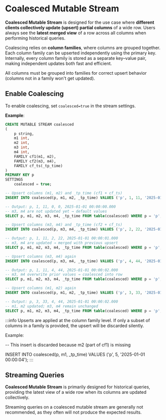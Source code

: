 # Coalesced Mutable Stream

**Coalesced Mutable Stream** is designed for the use case where **different clients collectively update (upsert) partial columns** of a wide row. Users always see the **latest merged view** of a row across all columns when performing historical queries.

Coalescing relies on **column families**, where columns are grouped together. Each column family can be upserted independently using the primary key. Internally, every column family is stored as a separate key–value pair, making independent updates both fast and efficient.

 All columns must be grouped into families for correct upsert behavior (columns not in a family won't get updated).

## Enable Coalescing

To enable coalescing, set `coalesced=true` in the stream settings.

**Example**:

```sql
CREATE MUTABLE STREAM coalesced
(
    p string,
    m1 int,
    m2 int,
    m3 int,
    m4 int,
    FAMILY cf1(m1, m2),
    FAMILY cf2(m3, m4),
    FAMILY cf_ts(_tp_time)
)
PRIMARY KEY p
SETTINGS
    coalesced = true;
```

```sql
-- Upsert columns (m1, m2) and _tp_time (cf1 + cf_ts)
INSERT INTO coalesced(p, m1, m2, _tp_time) VALUES ('p', 1, 11, '2025-01-01 00:00:00');

-- Output: p, 1, 11, 0, 0, 2025-01-01 00:00:00.000
-- m3, m4 are not updated yet → default values
SELECT p, m1, m2, m3, m4, _tp_time FROM table(coalesced) WHERE p = 'p';
```

```sql
-- Upsert columns (m3, m4) and _tp_time (cf2 + cf_ts)
INSERT INTO coalesced(p, m3, m4, _tp_time) VALUES ('p', 2, 22, '2025-01-01 00:00:01');

-- Output: p, 1, 11, 2, 22, 2025-01-01 00:00:01.000
-- m3, m4 are updated → merged with previous upsert
SELECT p, m1, m2, m3, m4, _tp_time FROM table(coalesced) WHERE p = 'p';
```

```sql
-- Upsert columns (m3, m4) again
INSERT INTO coalesced(p, m3, m4, _tp_time) VALUES ('p', 4, 44, '2025-01-01 00:00:02');

-- Output: p, 1, 11, 4, 44, 2025-01-01 00:00:02.000
-- m3, m4 overwrite prior values → coalesced into row
SELECT p, m1, m2, m3, m4, _tp_time FROM table(coalesced) WHERE p = 'p';
```

```sql
-- Upsert columns (m1, m2) again
INSERT INTO coalesced(p, m1, m2, _tp_time) VALUES ('p', 3, 33, '2025-01-01 00:00:03');

-- Output: p, 3, 33, 4, 44, 2025-01-01 00:00:02.000
-- m1, m2 updated; m3, m4 remain unchanged
SELECT p, m1, m2, m3, m4, _tp_time FROM table(coalesced) WHERE p = 'p';
```

:::info
Upserts are applied at the column family level. If only a subset of columns in a family is provided, the upsert will be discarded silently.

Example:

-- This insert is discarded because m2 (part of cf1) is missing

INSERT INTO coalesced(p, m1, _tp_time) VALUES ('p', 5, '2025-01-01 00:00:04');
:::

## Streaming Queries

**Coalesced Mutable Stream** is primarily designed for historical queries, providing the latest view of a wide row when its columns are updated collectively.

Streaming queries on a coalesced mutable stream are generally not recommended, as they often will not produce the expected results.
